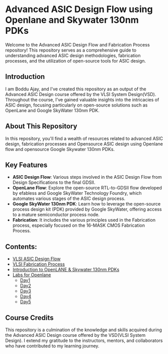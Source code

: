# Advanced ASIC Design Flow using Openlane and Skywater 130nm PDKs

Welcome to the Advanced ASIC Design Flow and Fabrication Process repository! This repository serves as a comprehensive guide to understanding advanced ASIC design methodologies, fabrication processes, and the utilization of open-source tools for ASIC design.

## Introduction

I am Boddu Ajay, and I've created this repository as an output of the Advanced ASIC Design course offered by the VLSI System Design(VSD). Throughout the course, I've gained valuable insights into the intricacies of ASIC design, focusing particularly on open-source solutions such as OpenLane and Google SkyWater 130nm PDK.

## About This Repository

In this repository, you'll find a wealth of resources related to advanced ASIC design, fabrication processes and Opensource ASIC design using Openlane flow and opensource Google Skywater 130nm PDKs. 

## Key Features

- **ASIC Design Flow**: Various steps involved in the ASIC Design Flow from Design Specifications to the final GDSII.
- **OpenLane Flow**: Explore the open-source RTL-to-GDSII flow developed by efabless and Google SkyWater Technology Foundry, which automates various stages of the ASIC design process.
- **Google SkyWater 130nm PDK**: Learn how to leverage the open-source process design kit (PDK) provided by Google SkyWater, offering access to a mature semiconductor process node.
- **Fabrication**: It includes the various principles used in the Fabrication process, especially focused on the 16-MASK CMOS Fabrication Process.

## Contents:
- [VLSI ASIC Design Flow](#intro)
- [VLSI Fabrication Process](#fabri)
- [Introduction to OpenLANE & Skywater 130nm PDKs](#intro-to-openlane)
- [Labs for Openlane](#lab-openlane)
    - [Day1](#jvmb)
    - [Day2](#cvjm)
    - [Day3](#dcuvjk)
    - [Day4](#cvjk)
    - [Day5](#vbkl)

## Course Credits

This repository is a culmination of the knowledge and skills acquired during the Advanced ASIC Design course offered by the VSD(VLSI System Design). I extend my gratitude to the instructors, mentors, and collaborators who have contributed to my learning journey.

